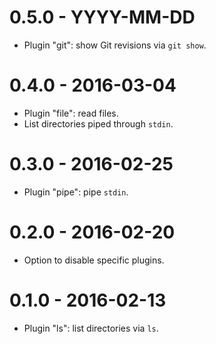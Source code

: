 # 0.5.0 - YYYY-MM-DD #

- Plugin "git": show Git revisions via `git show`.

# 0.4.0 - 2016-03-04 #

- Plugin "file": read files.
- List directories piped through `stdin`.

# 0.3.0 - 2016-02-25 #

- Plugin "pipe": pipe `stdin`.

# 0.2.0 - 2016-02-20 #

- Option to disable specific plugins.

# 0.1.0 - 2016-02-13 #

- Plugin "ls": list directories via `ls`.
